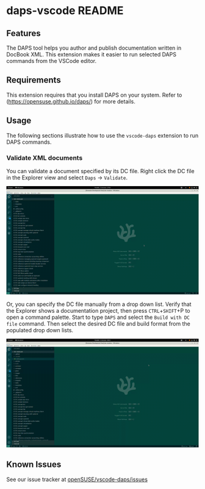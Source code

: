 # daps-vscode README

## Features

The DAPS tool helps you author and publish documentation written in DocBook XML.
This extension makes it easier to run selected DAPS commands from the VSCode
editor.

## Requirements

This extension requires that you install DAPS on your system. Refer to
(https://opensuse.github.io/daps/) for more details.

## Usage

The following sections illustrate how to use the `vscode-daps` extension to run
DAPS commands.

### Validate XML documents

You can validate a document specified by its DC file. Right click the DC file in
the Explorer view and select `Daps` -> `Validate`.

<img src="./media/daps-validate-explorer-context.gif" width="800px">

Or, you can specify the DC file manually from a drop down list. Verify that the
Explorer shows a documentation project, then press `CTRL`+`SHIFT`+P to open a
command palette. Start to type `DAPS` and select the `Build with DC file`
command. Then select the desired DC file and build format from the populated
drop down lists.

<img src="./media/daps-validate-palette.gif" width="800px">

## Known Issues

See our issue tracker at
[openSUSE/vscode-daps/issues](https://github.com/openSUSE/vscode-daps/issues)
